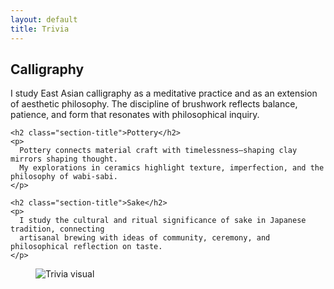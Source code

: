 ```yaml
---
layout: default
title: Trivia
---
```


<div class="divider"></div>


  <!-- 左边文字 -->
  <div class="trivia-left">
    <h2 class="section-title">Calligraphy</h2>
    <p>
      I study East Asian calligraphy as a meditative practice and as an extension of aesthetic 
      philosophy. The discipline of brushwork reflects balance, patience, and form that resonates 
      with philosophical inquiry.
    </p>

    <h2 class="section-title">Pottery</h2>
    <p>
      Pottery connects material craft with timelessness—shaping clay mirrors shaping thought. 
      My explorations in ceramics highlight texture, imperfection, and the philosophy of wabi-sabi.
    </p>

    <h2 class="section-title">Sake</h2>
    <p>
      I study the cultural and ritual significance of sake in Japanese tradition, connecting 
      artisanal brewing with ideas of community, ceremony, and philosophical reflection on taste.
    </p>
  </div>

  <!-- 右边图片 -->
  <div class="trivia-right">
    <figure class="trivia-figure">
      <img src="assets/trivia-photo.webp" alt="Trivia visual" class="trivia-img">
    </figure>
  </div>
</div>

<div class="divider"></div>

